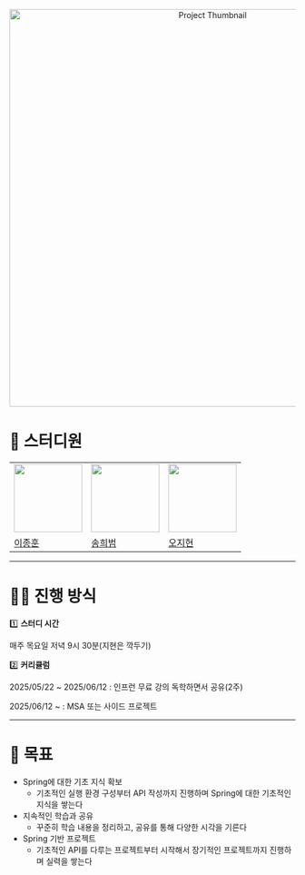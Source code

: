 <p align="center">
    <img src="https://github.com/user-attachments/assets/f3b62656-eda2-4489-ba04-babef81c955b" width="700" style="height: auto;" alt="Project Thumbnail"/>
</p>

# 👥 스터디원

<table>
    <tr>
        <td>
            <img src="https://avatars.githubusercontent.com/u/120161508?v=4" width="120px" height="120px"/>
        </td>
        <td>
            <img src="https://avatars.githubusercontent.com/u/55120757?v=4" width="120px" height="120px"/>
        </td>
        <td>
            <img src="https://avatars.githubusercontent.com/u/121949750?v=4" width="120px" height="120px"/>
        </td>
    </tr>
    <tr>
        <td>
            <a href="https://github.com/jonghoon-L">
                이종훈
            </a>
        </td>
        <td>
            <a href="https://github.com/heebeom-song">
                송희범
            </a>
        </td>
        <td>
            <a href="https://github.com/wlqgkrry">
                오지현
            </a>
        </td>
    </tr>
</table>
    
---

# 🏃‍♂️ 진행 방식

1️⃣ **스터디 시간**

매주 목요일 저녁 9시 30분(지현은 깍두기)

2️⃣ **커리큘럼**

2025/05/22 ~ 2025/06/12 : 인프런 무료 강의 독학하면서 공유(2주)

2025/06/12 ~ : MSA 또는 사이드 프로젝트

---

# 🌱 목표

- Spring에 대한 기초 지식 확보
    - 기초적인 실행 환경 구성부터 API 작성까지 진행하며 Spring에 대한 기초적인 지식을 쌓는다
- 지속적인 학습과 공유
    - 꾸준히 학습 내용을 정리하고, 공유를 통해 다양한 시각을 기른다
- Spring 기반 프로젝트
    - 기초적인 API를 다루는 프로젝트부터 시작해서 장기적인 프로젝트까지 진행하며 실력을 쌓는다